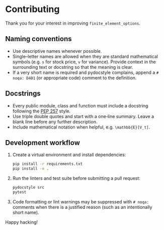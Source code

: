# Contributing

Thank you for your interest in improving `finite_element_options`.

## Naming conventions

- Use descriptive names whenever possible.
- Single–letter names are allowed when they are standard mathematical
  symbols (e.g. `s` for stock price, `v` for variance). Provide context in
  the surrounding text or docstring so that the meaning is clear.
- If a very short name is required and pydocstyle complains, append a
  `# noqa: D401` (or appropriate code) comment to the definition.

## Docstrings

- Every public module, class and function must include a docstring
  following the [PEP&nbsp;257](https://peps.python.org/pep-0257/) style.
- Use triple double quotes and start with a one‑line summary.  Leave a
  blank line before any further description.
- Include mathematical notation when helpful, e.g. ``\mathbb{E}[V_t]``.

## Development workflow

1. Create a virtual environment and install dependencies:
   ```bash
   pip install -r requirements.txt
   pip install -e .
   ```
2. Run the linters and test suite before submitting a pull request:
   ```bash
   pydocstyle src
   pytest
   ```
3. Code formatting or lint warnings may be suppressed with `# noqa:`
   comments when there is a justified reason (such as an intentionally
   short name).

Happy hacking!

